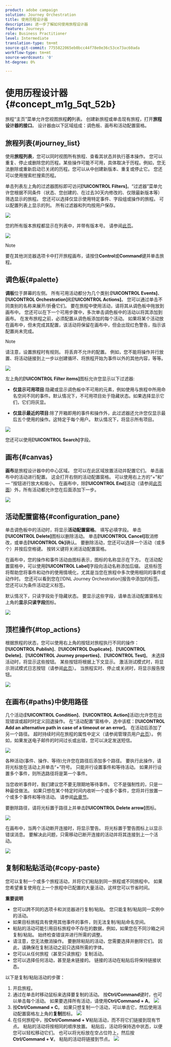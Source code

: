```yaml
---
product: adobe campaign
solution: Journey Orchestration
title: 使用历程设计器
description: 进一步了解如何使用旅程设计器
feature: Journeys
role: Business Practitioner
level: Intermediate
translation-type: tm+mt
source-git-commit: 7755822065eb0bcc44f78e0e36c53ce73ac60ada
workflow-type: tm+mt
source-wordcount: '0'
ht-degree: 0%

---
```



# 使用历程设计器 {#concept_m1g_5qt_52b}

旅程“主页”菜单允许您视图旅程&#x200B;**的**&#x200B;列表。 创建新旅程或单击现有旅程，打开&#x200B;**旅程设计器的接口**。 设计器由以下区域组成：调色板、画布和活动配置窗格。

## 旅程列表{#journey_list}

使用&#x200B;**旅程列表**，您可以同时视图所有旅程、查看其状态并执行基本操作。 您可以重复、停止或删除您的历程。某些操作可能不可用，具体取决于历程。例如，您无法删除或重新启动已关闭的历程。您可以从中创建新版本、重复或停止它。 您还可以使用搜索栏搜索历程。

单击列表左上角的过滤器图标即可访问&#x200B;**[!UICONTROL Filters]**。“过滤器”菜单允许您根据不同条件（状态、您创建的、在过去30天内修改的、仅限最新版本等）筛选显示的旅程。 您还可以选择仅显示使用特定事件、字段组或操作的旅程。 可以配置列表上显示的列。 所有过滤器和列均按用户保存。

![](../assets/journey74.png)

您的所有版本旅程都显示在列表中，并带有版本号。 请参阅[此页](../building-journeys/journey-versions.md)。

![](../assets/journey37.png)

>[!NOTE]
>
>要在其他浏览器选项卡中打开旅程画布，请按住&#x200B;**Control**&#x200B;或&#x200B;**Command**&#x200B;键并单击旅程。

## 调色板{#palette}

**调板**&#x200B;位于屏幕的左侧。 所有可用活动都分为几个类别:**[!UICONTROL Events]**、**[!UICONTROL Orchestration]**&#x200B;和&#x200B;**[!UICONTROL Actions]**。 您可以通过单击不同类别的名称来展开/折叠它们。 要在旅程中使用活动，请将其从调色板中拖放到画布中。 您还可以在下一个可用步骤中，多次单击调色板中的活动以将其添加到画布。 在发布旅程之前，必须配置从调色板添加的每个活动。 如果将某个活动放在画布中，但未完成其配置，该活动将保留在画布中，但会出现红色警告，指示该配置尚未完成。

>[!NOTE]
>
>请注意，设置旅程时有规则。 将丢弃不允许的配置。 例如，您不能将操作并行放置、将活动链接到上一步以创建循环、将旅程开始为事件以外的其他内容，等等。

![](../assets/journey38.png)

左上角的&#x200B;**[!UICONTROL Filter items]**&#x200B;图标允许您显示以下过滤器:

* **仅显示可用项目**:隐藏或显示调色板中不可用的元素，例如使用与旅程中所用命名空间不同的事件。默认情况下，不可用项目处于隐藏状态。如果选择显示它们，它们将灰显。

* **仅显示最近的项目**:除了开箱即用的事件和操作外，此过滤器还允许您仅显示最后五个使用的操作。这特定于每个用户。 默认情况下，将显示所有项目。

![](../assets/palette-filter.png)

您还可以使用&#x200B;**[!UICONTROL Search]**&#x200B;字段。

## 画布{#canvas}

**画布**&#x200B;是旅程设计器中的中心区域。 您可以在此区域放置活动并配置它们。 单击画布中的活动进行配置。 这会打开右侧的活动配置窗格。 可以使用右上方的“+”和“ — ”按钮进行放大和缩小。 在画布中，除&#x200B;**[!UICONTROL End]**&#x200B;活动（请参阅[此页面](../building-journeys/end-activity.md)）外，所有活动都允许您在后面添加下一步。

![](../assets/journey39.png)

## 活动配置窗格{#configuration_pane}

单击调色板中的活动时，将显示&#x200B;**活动配置窗格**。 填写必填字段。 单击&#x200B;**[!UICONTROL Delete]**&#x200B;图标以删除活动。 单击&#x200B;**[!UICONTROL Cancel]**&#x200B;取消修改，或单击&#x200B;**[!UICONTROL Ok]**&#x200B;确认。 要删除活动，您还可以选择一个活动（或多个）并按后空格键。 按转义键将关闭活动配置窗格。

在画布中，您的操作和事件活动由图标表示，图标的名称显示在下方。 在活动配置窗格中，可以使用&#x200B;**[!UICONTROL Label]**&#x200B;字段向活动名称添加后缀。 这些标签将帮助您将事件和动作的使用情境化，尤其是当您在旅程中多次使用相同的事件或动作时。 您还可以看到您在[!DNL Journey Orchestration]报告中添加的标签。 您还可以为条件活动定义标签。

默认情况下，只读字段处于隐藏状态。 要显示这些字段，请单击活动配置窗格左上角的&#x200B;**显示只读字段**&#x200B;图标。

![](../assets/journey59bis.png)

## 顶栏操作{#top_actions}

根据旅程的状态，您可以使用右上角的按钮对旅程执行不同的操作：**[!UICONTROL Publish]**、**[!UICONTROL Duplicate]**、**[!UICONTROL Delete]**、**[!UICONTROL Journey properties]**、**[!UICONTROL Test]**。 未选择活动时，将显示这些按钮。 某些按钮将根据上下文显示。 激活测试模式时，将显示测试模式日志按钮（请参阅[此页](../building-journeys/testing-the-journey.md)）。 当旅程实时、停止或关闭时，将显示报告按钮。

![](../assets/journey41.png)

## 在画布{#paths}中使用路径

几个活动(**[!UICONTROL Condition]**、**[!UICONTROL Action]**&#x200B;活动)允许您在出现错误或超时时定义回退操作。 在“活动配置”窗格中，选中该框：**[!UICONTROL Add an alternative path in case of a timeout or an error]**。 在活动后添加了另一个路径。 超时持续时间在旅程的属性中定义（请参阅管理员用户[此页](../building-journeys/changing-properties.md)）。 例如，如果发送电子邮件的时间过长或出错，您可以决定发送短信。

![](../assets/journey42.png)

各种活动(事件、操作、等待)允许您在路径后添加多个路径。 要执行此操作，请将光标放在活动上并单击“+”符号。 只能并行设置事件和等待活动。 如果并行设置多个事件，则所选路径将是第一个事件。

当您收听事件时，我们建议您不要无限期地等待事件。 它不是强制性的，只是一种最佳做法。 如果只想在某个特定时间内收听一个或多个事件，您将并行放置一个或多个事件和等待活动。 请参阅[此章节](../building-journeys/event-activities.md#section_vxv_h25_pgb)。

要删除路径，请将光标置于路径上并单击&#x200B;**[!UICONTROL Delete arrow]**&#x200B;图标。

![](../assets/journey42ter.png)

在画布中，当两个活动断开连接时，将显示警告。 将光标置于警告图标上以显示错误消息。 要解决此问题，只需移动已断开连接的活动并将其连接到上一个活动。

![](../assets/canvas-disconnected.png)

## 复制和粘贴活动{#copy-paste}

您可以复制一个或多个旅程活动，并将它们粘贴到同一旅程或不同旅程中。 如果您希望重复使用在上一个旅程中已配置的大量活动，这样您可以节省时间。

**重要说明**

* 您可以跨不同的选项卡和浏览器进行复制/粘贴。 您只能复制/粘贴同一实例中的活动。
* 如果目标旅程具有使用其他事件的事件，则无法复制/粘贴命名空间。
* 粘贴的活动可能引用目标旅程中不存在的数据，例如，如果您在不同沙箱之间复制/粘贴。 始终检查错误并进行所需的调整。
* 请注意，您无法撤消操作。 要删除粘贴的活动，您需要选择并删除它们。 因此，请确保在复制活动之前只选择所需的字体。
* 您可以从任何旅程（甚至只读旅程）复制活动。
* 您可以选择任何活动，甚至是未链接的。 链接的活动在粘贴后将保持链接状态。

以下是复制/粘贴活动的步骤：

1. 开启旅程。
1. 通过在单击时移动鼠标来选择要复制的活动。 按&#x200B;**Ctrl/Command**&#x200B;键时，也可以单击每个活动。 如果要选择所有活动，请使用&#x200B;**Ctrl/Command + A**。
   ![](../assets/copy-paste1.png)
1. 按&#x200B;**Ctrl/Command + C**。
如果只想复制一个活动，可以单击它，然后使用活动配置窗格左上角的**复制**图标。
   ![](../assets/copy-paste2.png)
1. 在任何旅程中，按&#x200B;**Ctrl/Command + V**&#x200B;粘贴活动，而不将它们链接到现有节点。 粘贴的活动将按相同的顺序放置。 粘贴后，活动将保持选中状态，以便您可以轻松移动它们。 也可以将光标放在空占位符上，然后按&#x200B;**Ctrl/Command + V**。 粘贴的活动将链接到节点。
   ![](../assets/copy-paste3.png)

